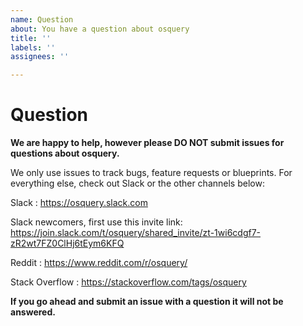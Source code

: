 ```yaml
---
name: Question
about: You have a question about osquery
title: ''
labels: ''
assignees: ''

---
```


<!-- Thank you for your interest in osquery! -->

# Question

**We are happy to help, however please DO NOT submit issues for questions about osquery.**

We only use issues to track bugs, feature requests or blueprints. For everything else, check out Slack or the other channels below:

Slack : https://osquery.slack.com

Slack newcomers, first use this invite link: https://join.slack.com/t/osquery/shared_invite/zt-1wi6cdgf7-zR2wt7FZ0ClHj6tEym6KFQ

Reddit : https://www.reddit.com/r/osquery/

Stack Overflow : https://stackoverflow.com/tags/osquery


**If you go ahead and submit an issue with a question it will not be answered.**
